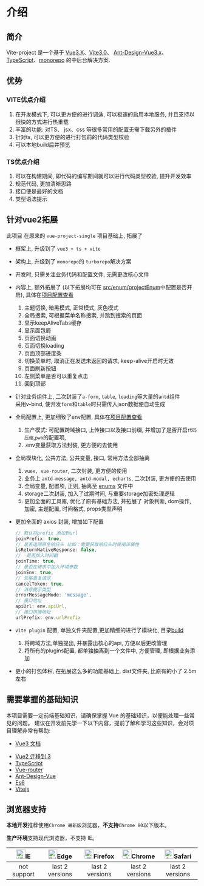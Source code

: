 # 介绍

## 简介

Vite-project 是一个基于 [Vue3.X](https://github.com/vuejs/vue-next)、[Vite3.0](https://github.com/vitejs/vite)、 [Ant-Design-Vue3.x](https://2x.antdv.com/docs/vue/introduce-cn/)、[TypeScript](https://www.typescriptlang.org/)、[monorepo]() 的中后台解决方案.


## 优势
### VITE优点介绍
1. 在开发模式下, 可以更方便的进行调适, 可以极速的启用本地服务, 并且支持以很快的方式进行热重载
2. 丰富的功能: 对TS、 jsx、css 等很多常用的配置无需下载另外的插件
3. 针对ts, 可以更方便的进行打包前的代码类型校验
4. 可以本地build后并预览
### TS优点介绍
1. 可以在构建期间, 即代码的编写期间就可以进行代码类型校验, 提升开发效率
2. 规范代码, 更加清晰思路
3. 接口便是最好的文档
4. 类型语法提示



## 针对vue2拓展
此项目 在原来的 `vue-project-single` 项目基础上, 拓展了
- 框架上, 升级到了 `vue3 + ts + vite`

- 架构上, 升级到了 `monorepo`的 `turborepo`解决方案 

- 开发时, 只需关注业务代码和配置文件, 无需更改核心文件

- 内容上, 额外拓展了 (以下拓展均可在 [src/enum/projectEnum]()中配置是否开启), 具体在[项目配置查看](/guide/introduction/settings.md?#项目配置)
    1. 主题切换, 暗黑模式, 正常模式, 灰色模式
    2. 全局搜索, 可根据菜单名称搜索, 并跳到搜索的页面
    3. 显示keepAliveTabs缓存
    4. 显示面包屑
    5. 页面切换动画
    6. 页面切换loading
    7. 页面顶部进度条
    8. 切换菜单时, 取消正在发送未返回的请求, keep-alive开启时无效
    9. 页面刷新按钮
    10. 左侧菜单是否可以重复点击
    11. 回到顶部

- 针对业务组件上, 二次封装了`a-form`, `table`, `loading`等大量的`antd`组件   
    采用v-bind, 使开发`form`和`table`时只需传入json数据便自动生成

- 全局配置上, 更加细致了env配置, 具体在[项目配置查看](/guide/introduction/settings.md?#环境变量配置)
    1. 生产模式: 可配置跨域接口, 上传接口以及接口前缀, 并增加了是否开启`代码压缩`,`pwa`的配置项,
    2. .env变量获取方法封装, 更方便的去使用

- 全局模块化, 公共方法, 公共变量, 接口, 常用方法全部抽离
    1. `vuex, vue-router`, 二次封装, 更方便的使用
    2. 业务上 `antd-message, antd-modal, echarts`, 二次封装, 更方便的去使用
    3. 全局变量, 配置项, 正则, 抽离至 [enums]() 文件中
    5. storage二次封装, 加入了过期时间, 与重要storage加密处理逻辑
    6. 更加全面的工具库, 优化了原有基础方法, 并拓展了 对象判断, dom操作, 加密, 主题配置, 时间格式, props类型声明

- 更加全面的 axios 封装, 增加如下配置
    ```js
    // 默认将prefix 添加到url
    joinPrefix: true,
    // 是否返回原生响应头 比如：需要获取响应头时使用该属性
    isReturnNativeResponse: false,
    //  是否加入时间戳
    joinTime: true,
    // 是否在请求中加入环境参数
    joinEnv: true,
    // 忽略重复请求
    cancelToken: true,
    // 消息提示类型
    errorMessageMode: 'message',
    // 接口地址
    apiUrl: env.apiUrl,
    // 接口拼接地址
    urlPrefix: env.urlPrefix
    ```

- `vite plugin` 配置, 单独文件夹配置,更加精细的进行了模块化, 目录[build]()  
    1. 将跨域方法,单独提出, 并暴露出核心的api, 方便以后更改管理
    2. 将所有的plugins配置, 都单独抽离到一个文件中, 方便管理, 即根据业务添加

- 更小的打包体积, 在拓展这么多的功能基础上, dist文件夹, 比原有的小了 2.5m 左右

## 需要掌握的基础知识

本项目需要一定前端基础知识，请确保掌握 Vue 的基础知识，以便能处理一些常见的问题。
建议在开发前先学一下以下内容，提前了解和学习这些知识，会对项目理解非常有帮助:

- [Vue3 文档](https://v3.vuejs.org/)
<!-- - [Vue-RFCS](https://github.com/vuejs/rfcs) -->
- [Vue2 迁移到 3](https://v3.vuejs.org/guide/migration/introduction.html)
- [TypeScript](https://www.typescriptlang.org/)
- [Vue-router](https://next.router.vuejs.org/)
- [Ant-Design-Vue](https://2x.antdv.com/docs/vue/introduce-cn/)
- [Es6](https://es6.ruanyifeng.com/)
- [Vitejs](https://vitejs.dev/)
<!-- - [WindiCss](https://windicss.netlify.app/) -->


## 浏览器支持

**本地开发**推荐使用`Chrome 最新版`浏览器，**不支持**`Chrome 80`以下版本。

**生产环境**支持现代浏览器，不支持 IE。

| [<img src="https://raw.githubusercontent.com/alrra/browser-logos/master/src/archive/internet-explorer_9-11/internet-explorer_9-11_48x48.png" alt="IE" width="24px" height="24px"  />](http://godban.github.io/browsers-support-badges/)IE | [<img src="https://raw.githubusercontent.com/alrra/browser-logos/master/src/edge/edge_48x48.png" alt=" Edge" width="24px" height="24px" />](http://godban.github.io/browsers-support-badges/)Edge | [<img src="https://raw.githubusercontent.com/alrra/browser-logos/master/src/firefox/firefox_48x48.png" alt="Firefox" width="24px" height="24px" />](http://godban.github.io/browsers-support-badges/)Firefox | [<img src="https://raw.githubusercontent.com/alrra/browser-logos/master/src/chrome/chrome_48x48.png" alt="Chrome" width="24px" height="24px" />](http://godban.github.io/browsers-support-badges/)Chrome | [<img src="https://raw.githubusercontent.com/alrra/browser-logos/master/src/safari/safari_48x48.png" alt="Safari" width="24px" height="24px" />](http://godban.github.io/browsers-support-badges/)Safari |
| :-: | :-: | :-: | :-: | :-: |
| not support | last 2 versions | last 2 versions | last 2 versions | last 2 versions |
